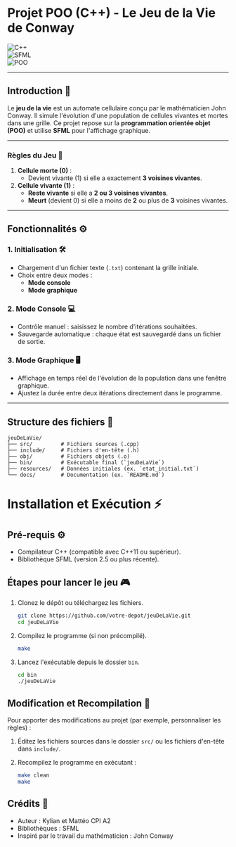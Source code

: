 # **Projet POO (C++) - Le Jeu de la Vie de Conway**  
![C++](https://img.shields.io/badge/C%2B%2B-00599C?style=flat-square&logo=c%2B%2B&logoColor=white)  
![SFML](https://img.shields.io/badge/SFML-008080?style=flat-square&logo=sfml&logoColor=white)  
![POO](https://img.shields.io/badge/POO-Programmation%20Orientée%20Objet-blue?style=flat-square&logo=code&logoColor=white)  

---

## **Introduction 🌱**  
Le **jeu de la vie** est un automate cellulaire conçu par le mathématicien John Conway. Il simule l'évolution d'une population de cellules vivantes et mortes dans une grille. Ce projet repose sur la **programmation orientée objet (POO)** et utilise **SFML** pour l'affichage graphique.  

---

### **Règles du Jeu 📝**  

1. **Cellule morte (0)** :  
   - Devient vivante (1) si elle a exactement **3 voisines vivantes**.  
2. **Cellule vivante (1)** :  
   - **Reste vivante** si elle a **2 ou 3 voisines vivantes**.  
   - **Meurt** (devient 0) si elle a moins de **2** ou plus de **3** voisines vivantes.  

---

## **Fonctionnalités ⚙️**  

### **1. Initialisation 🛠️**  
- Chargement d'un fichier texte (`.txt`) contenant la grille initiale.  
- Choix entre deux modes :  
  - **Mode console**  
  - **Mode graphique**  

### **2. Mode Console 💻**  
- Contrôle manuel : saisissez le nombre d'itérations souhaitées.  
- Sauvegarde automatique : chaque état est sauvegardé dans un fichier de sortie.  

### **3. Mode Graphique 🖥️**  
- Affichage en temps réel de l'évolution de la population dans une fenêtre graphique.  
- Ajustez la durée entre deux itérations directement dans le programme.  

---

## **Structure des fichiers 📁**  

```plaintext
jeuDeLaVie/  
├── src/         # Fichiers sources (.cpp)  
├── include/     # Fichiers d'en-tête (.h)  
├── obj/         # Fichiers objets (.o)  
├── bin/         # Exécutable final (`jeuDeLaVie`)  
├── resources/   # Données initiales (ex. `etat_initial.txt`)  
└── docs/        # Documentation (ex. `README.md`)  
```

# Installation et Exécution ⚡

## Pré-requis ⚙️
- Compilateur C++ (compatible avec C++11 ou supérieur).
- Bibliothèque SFML (version 2.5 ou plus récente).

## Étapes pour lancer le jeu 🎮

1. Clonez le dépôt ou téléchargez les fichiers.
    ```bash
    git clone https://github.com/votre-depot/jeuDeLaVie.git  
    cd jeuDeLaVie
    ```

2. Compilez le programme (si non précompilé).
    ```bash
    make
    ```

3. Lancez l'exécutable depuis le dossier `bin`.
    ```bash
    cd bin  
    ./jeuDeLaVie
    ```

## Modification et Recompilation 🔄

Pour apporter des modifications au projet (par exemple, personnaliser les règles) :

1. Éditez les fichiers sources dans le dossier `src/` ou les fichiers d'en-tête dans `include/`.

2. Recompilez le programme en exécutant :
    ```bash
    make clean  
    make
    ```

## Crédits 🙏

- Auteur : Kylian et Mattéo CPI A2
- Bibliothèques : SFML
- Inspiré par le travail du mathématicien : John Conway



